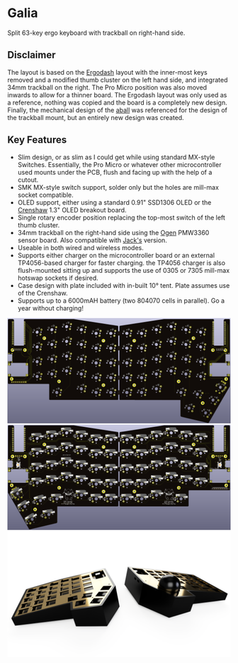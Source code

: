 # Galia
Split 63-key ergo keyboard with trackball on right-hand side.

## Disclaimer
The layout is based on the [Ergodash](https://github.com/omkbd/ErgoDash) layout with the inner-most keys removed and a modified thumb cluster on the left hand side, and integrated 34mm trackball on the right. The Pro Micro position was also moved inwards to allow for a thinner board. The Ergodash layout was only used as a reference, nothing was copied and the board is a completely new design. Finally, the mechanical design of the [aball](https://github.com/brickbots/aball) was referenced for the design of the trackball mount, but an entirely new design was created.

## Key Features
* Slim design, or as slim as I could get while using standard MX-style Switches. Essentially, the Pro Micro or whatever other microcontroller used mounts under the PCB, flush and facing up with the help of a cutout.
* SMK MX-style switch support, solder only but the holes are mill-max socket compatible.
* OLED support, either using a standard 0.91" SSD1306 OLED or the [Crenshaw](https://github.com/Ariamelon/Crenshaw) 1.3" OLED breakout board.
* Single rotary encoder position replacing the top-most switch of the left thumb cluster.
* 34mm trackball on the right-hand side using the [Ogen](https://github.com/Ariamelon/Ogen) PMW3360 sensor board. Also compatible with [Jack's](https://www.tindie.com/products/jkicklighter/pmw3360-motion-sensor/) version. 
* Useable in both wired and wireless modes.
* Supports either charger on the microcontroller board or an external TP4056-based charger for faster charging. the TP4056 charger is also flush-mounted sitting up and supports the use of 0305 or 7305 mill-max hotswap sockets if desired.
* Case design with plate included with in-built 10° tent. Plate assumes use of the Crenshaw.
* Supports up to a 6000mAH battery (two 804070 cells in parallel). Go a year without charging!

![Galia Front Render](Hardware/Images/Render_Front.png)
![Galia Back Render](Hardware/Images/Render_Back.png)
![Galia Keyboard Realistic Render](Hardware/Images/Render_Keyboard_Realistic.png)